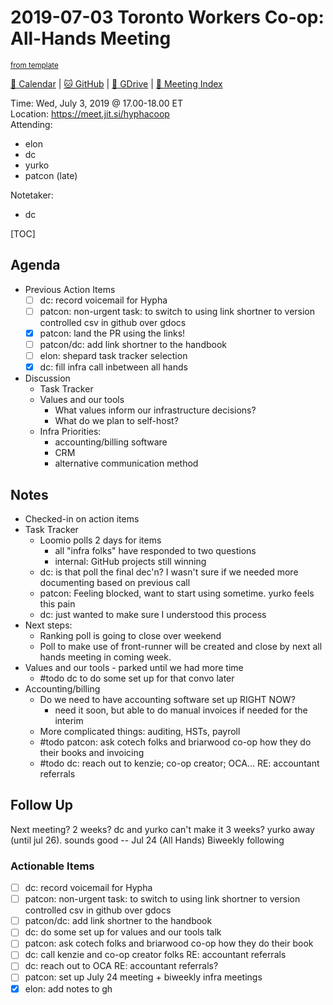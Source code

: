 # 2019-07-03 Toronto Workers Co-op: All-Hands Meeting

<sup>[from template][template]</sup>

[:date: Calendar][calendar] | [:cat: GitHub][gh] | [:open_file_folder: GDrive][gdrive] | [:notebook: Meeting Index][meetings]

Time: Wed, July 3, 2019 @ 17.00-18.00 ET    
Location: https://meet.jit.si/hyphacoop  
Attending: 
- elon
- dc
- yurko
- patcon (late)

Notetaker:
- dc

[TOC]

## Agenda

- Previous Action Items
    - [ ] dc: record voicemail for Hypha
    - [ ] patcon: non-urgent task: to switch to using link shortner to version controlled csv in github over gdocs
    - [x] patcon: land the PR using the links!
    - [ ] patcon/dc: add link shortner to the handbook
    - [ ] elon: shepard task tracker selection
    - [x] dc: fill infra call inbetween all hands
- Discussion
    - Task Tracker 
    - Values and our tools
        - What values inform our infrastructure decisions?
        - What do we plan to self-host?
    - Infra Priorities:
        - accounting/billing software
        - CRM
        - alternative communication method

## Notes

- Checked-in on action items
- Task Tracker
    - Loomio polls 2 days for items
        - all "infra folks" have responded to two questions
        - internal: GitHub projects still winning
    - dc: is that poll the final dec'n? I wasn't sure if we needed more documenting based on previous call
    - patcon: Feeling blocked, want to start using sometime. yurko feels this pain
    - dc: just wanted to make sure I understood this process
- Next steps:
    - Ranking poll is going to close over weekend
    - Poll to make use of front-runner will be created and close by next all hands meeting in coming week.
- Values and our tools - parked until we had more time
    - #todo dc to do some set up for that convo later
- Accounting/billing
    - Do we need to have accounting software set up RIGHT NOW?
        - need it soon, but able to do manual invoices if needed for the interim
    - More complicated things: auditing, HSTs, payroll
    - #todo patcon: ask cotech folks and briarwood co-op how they do their books and invoicing
    - #todo dc: reach out to kenzie; co-op creator; OCA... RE: accountant referrals

## Follow Up

Next meeting? 
2 weeks? dc and yurko can't make it
3 weeks? yurko away (until jul 26). sounds good -- Jul 24 (All Hands)
Biweekly following 

### Actionable Items

- [ ] dc: record voicemail for Hypha
- [ ] patcon: non-urgent task: to switch to using link shortner to version controlled csv in github over gdocs
- [ ] patcon/dc: add link shortner to the handbook
- [ ] dc: do some set up for values and our tools talk
- [ ] patcon: ask cotech folks and briarwood co-op how they do their book
- [ ] dc: call kenzie and co-op creator folks RE: accountant referrals
- [ ] dc: reach out to OCA RE: accountant referrals? 
- [ ] patcon: set up July 24 meeting + biweekly infra meetings
- [x] elon: add notes to gh

<!-- Links -->
[template]: https://link.hypha.coop/template
[meetings]: https://link.hypha.coop/meetings
[calendar]: https://link.hypha.coop/calendar
[gh]: https://github.com/hyphacoop/organizing
[gdrive]: https://link.hypha.coop/gdrive
[biz-wg]: https://link.hypha.coop/biz-wg
[fin-wg]: https://link.hypha.coop/fin-wg
[gov-wg]: https://link.hypha.coop/gov-wg
[ops-wg]: https://link.hypha.coop/ops-wg
